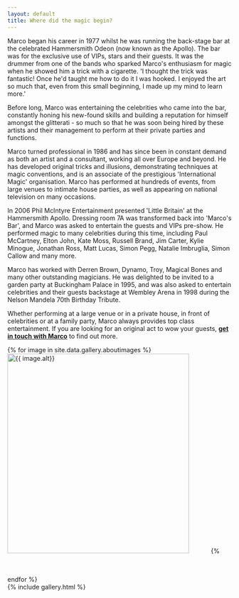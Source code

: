 ```yaml
---
layout: default
title: Where did the magic begin?
---
```


Marco began his career in 1977 whilst he was running the back-stage bar at the celebrated Hammersmith Odeon (now known as the Apollo). The bar was for the exclusive use of VIPs, stars and their guests. It was the drummer from one of the bands who sparked Marco's enthusiasm for magic when he showed him a trick with a cigarette. 'I thought the trick was fantastic! Once he'd taught me how to do it I was hooked. I enjoyed the art so much that, even from this small beginning, I made up my mind to learn more.'
 
Before long, Marco was entertaining the celebrities who came into the bar, constantly honing his new-found skills and building a reputation for himself amongst the glitterati - so much so that he was soon being hired by these artists and their management to perform at their private parties and functions.
 
Marco turned professional in 1986 and has since been in constant demand as both an artist and a consultant, working all over Europe and beyond. He has developed original tricks and illusions, demonstrating techniques at magic conventions, and is an associate of the prestigious 'International Magic' organisation. Marco has performed at hundreds of events, from large venues to intimate house parties, as well as appearing on national television on many occasions.
 
In 2006 Phil McIntyre Entertainment presented 'Little Britain' at the Hammersmith Apollo. Dressing room 7A was transformed back into 'Marco's Bar', and Marco was asked to entertain the guests and VIPs pre-show. He performed magic to many celebrities during this time, including Paul McCartney, Elton John, Kate Moss, Russell Brand, Jim Carter, Kylie Minogue, Jonathan Ross, Matt Lucas, Simon Pegg, Natalie Imbruglia, Simon Callow and many more.
 
Marco has worked with Derren Brown, Dynamo, Troy, Magical Bones and many other outstanding magicians. He was delighted to be invited to a garden party at Buckingham Palace in 1995, and was also asked to entertain celebrities and their guests backstage at Wembley Arena in 1998 during the Nelson Mandela 70th Birthday Tribute. 

Whether performing at a large venue or in a private house, in front of celebrities or at a family party, Marco always provides top class entertainment. If you are looking for an original act to wow your guests, [**get in touch with Marco**](#contact-direct) to find out more. 



<div class="w3-content w3-display-container">
	{% for image in site.data.gallery.aboutimages %}
	<img class="mySlides" src="{{ site.url }}/{{ image.url}}" alt="{{ image.alt}}" style="margin:auto; width:90%; max-height:500px; object-fit: cover;">
	{% endfor %}
</div>
{% include gallery.html %}

